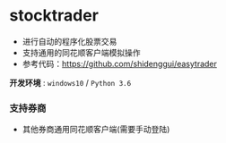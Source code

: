 # stocktrader
* 进行自动的程序化股票交易
* 支持通用的同花顺客户端模拟操作
* 参考代码：https://github.com/shidenggui/easytrader

**开发环境** : `windows10` / `Python 3.6`

### 支持券商

* 其他券商通用同花顺客户端(需要手动登陆)






